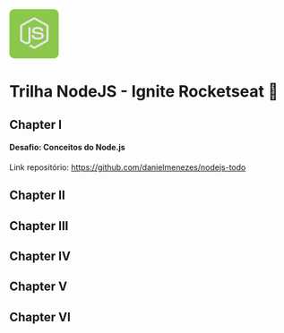 
<img src="node-js.svg"/>  

# Trilha NodeJS - Ignite Rocketseat 🚀




## Chapter I

   #### Desafio: Conceitos do Node.js
    
   Link repositório: https://github.com/danielmenezes/nodejs-todo

## Chapter II

## Chapter III

## Chapter IV

## Chapter V

## Chapter VI
